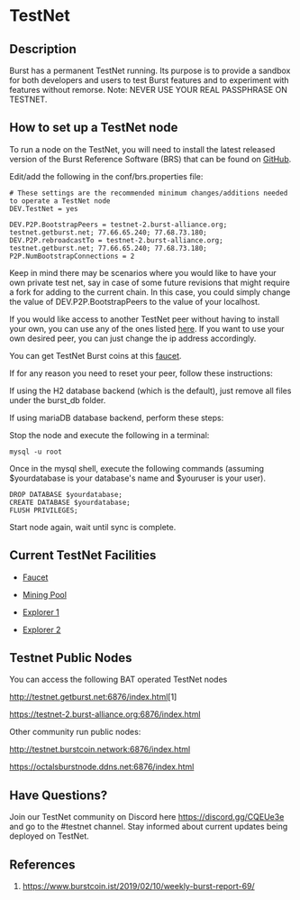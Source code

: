 # TestNet

## Description

Burst has a permanent TestNet running. Its purpose is to provide a sandbox for both developers and users to test Burst features and to experiment with features without remorse. Note: NEVER USE YOUR REAL PASSPHRASE ON TESTNET.

## How to set up a TestNet node

To run a node on the TestNet, you will need to install the latest released version of the Burst Reference Software (BRS) that can be found on [GitHub](https://github.com/burst-apps-team/burstcoin/releases).

Edit/add the following in the conf/brs.properties file:

```properties
# These settings are the recommended minimum changes/additions needed to operate a TestNet node
DEV.TestNet = yes

DEV.P2P.BootstrapPeers = testnet-2.burst-alliance.org; testnet.getburst.net; 77.66.65.240; 77.68.73.180;
DEV.P2P.rebroadcastTo = testnet-2.burst-alliance.org; testnet.getburst.net; 77.66.65.240; 77.68.73.180;
P2P.NumBootstrapConnections = 2
```
Keep in mind there may be scenarios where you would like to have your own private test net, say in case of some future revisions that might require a fork for adding to the current chain. In this case, you could simply change the value of DEV.P2P.BootstrapPeers to the value of your localhost.

If you would like access to another TestNet peer without having to install your own, you can use any of the ones listed [here](https://burstwiki.org/en/testnet/#testnet-public-nodes). If you want to use your own desired peer, you can just change the ip address accordingly.

You can get TestNet Burst coins at this [faucet](http://nivbox.co.uk:7777/).

If for any reason you need to reset your peer, follow these instructions:

If using the H2 database backend (which is the default), just remove all files under the burst_db folder. 

If using mariaDB database backend, perform these steps:

Stop the node and execute the following in a terminal:
````
mysql -u root
````
Once in the mysql shell, execute the following commands (assuming $yourdatabase is your database's name and $youruser is your user).
````
DROP DATABASE $yourdatabase;
CREATE DATABASE $yourdatabase;
FLUSH PRIVILEGES;
````
Start node again, wait until sync is complete.

## Current TestNet Facilities

* [Faucet](http://nivbox.co.uk:7777/)

* [Mining Pool](http://75.100.126.230:8124/)

* [Explorer 1](http://explorer.testnet.burst.devtrue.net/)

* [Explorer 2](https://testnet.explorer.burstcoin.network/)

## Testnet Public Nodes

You can access the following BAT operated TestNet nodes

<http://testnet.getburst.net:6876/index.html>[1]

<https://testnet-2.burst-alliance.org:6876/index.html>

Other community run public nodes:

<http://testnet.burstcoin.network:6876/index.html>

<https://octalsburstnode.ddns.net:6876/index.html>

## Have Questions?

Join our TestNet community on Discord here <https://discord.gg/CQEUe3e> and go to the \#testnet channel. Stay informed about current updates being deployed on TestNet.

## References

1. <https://www.burstcoin.ist/2019/02/10/weekly-burst-report-69/>

